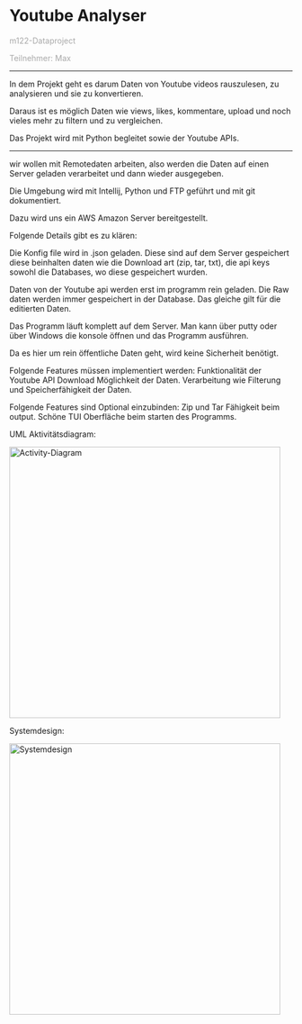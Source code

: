 # Youtube Analyser
<span style="color:darkgray">m122-Dataproject</span>

<span style="color:darkgray">Teilnehmer: Max</span>

----------------

In dem Projekt geht es darum Daten von Youtube videos rauszulesen, zu analysieren und sie zu konvertieren.

Daraus ist es möglich Daten wie views, likes, kommentare, upload und noch vieles mehr zu filtern und zu vergleichen.

Das Projekt wird mit Python begleitet sowie der Youtube APIs.

----------------


wir wollen mit Remotedaten arbeiten, also werden die Daten auf einen Server geladen verarbeitet und dann wieder ausgegeben.

Die Umgebung wird mit Intellij, Python und FTP geführt und mit git dokumentiert.

Dazu wird uns ein AWS Amazon Server bereitgestellt.

Folgende Details gibt es zu klären:

Die Konfig file wird in .json geladen. Diese sind auf dem Server gespeichert diese beinhalten daten wie
die Download art (zip, tar, txt), die api keys sowohl die Databases, wo diese gespeichert wurden.

Daten von der Youtube api werden erst im programm rein geladen. Die Raw daten werden immer gespeichert in der Database.
Das gleiche gilt für die editierten Daten.

Das Programm läuft komplett auf dem Server. Man kann über putty oder über Windows die konsole öffnen und das Programm ausführen.

Da es hier um rein öffentliche Daten geht, wird keine Sicherheit benötigt.

Folgende Features müssen implementiert werden:
Funktionalität der Youtube API
Download Möglichkeit der Daten.
Verarbeitung wie Filterung und Speicherfähigkeit der Daten.

Folgende Features sind Optional einzubinden:
Zip und Tar Fähigkeit beim output.
Schöne TUI Oberfläche beim starten des Programms.

UML Aktivitätsdiagram:

<img width="482" alt="Activity-Diagram" src="https://github.com/MaxHD00/m122-Dataproject/assets/31143468/94f4050c-d5fa-43ce-be29-bcd2951c4a84">

Systemdesign:

<img width="482" alt="Systemdesign" src="https://github.com/MaxHD00/m122-Dataproject/assets/31143468/f43c7349-6273-4b5d-8a8b-7cf2c2c17ada">

